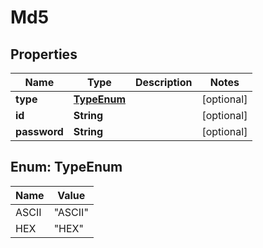

# Md5


## Properties

| Name | Type | Description | Notes |
|------------ | ------------- | ------------- | -------------|
|**type** | [**TypeEnum**](#TypeEnum) |  |  [optional] |
|**id** | **String** |  |  [optional] |
|**password** | **String** |  |  [optional] |



## Enum: TypeEnum

| Name | Value |
|---- | -----|
| ASCII | &quot;ASCII&quot; |
| HEX | &quot;HEX&quot; |



